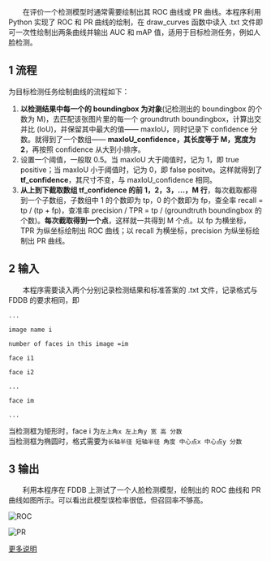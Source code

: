 ﻿&emsp;&emsp;在评价一个检测模型时通常需要绘制出其 ROC 曲线或 PR 曲线。本程序利用 Python 实现了 ROC 和 PR 曲线的绘制，在 draw_curves 函数中读入 .txt 文件即可一次性绘制出两条曲线并输出 AUC 和 mAP 值，适用于目标检测任务，例如人脸检测。

## 1 流程

为目标检测任务绘制曲线的流程如下：
1. **以检测结果中每一个的 boundingbox 为对象**(记检测出的 boundingbox 的个数为 M)，去匹配该张图片里的每一个 groundtruth boundingbox，计算出交并比 (IoU)，并保留其中最大的值—— maxIoU，同时记录下 confidence 分数。就得到了一个数组—— **maxIoU_confidence，其长度等于 M，宽度为 2**，再按照 confidence 从大到小排序。
2. 设置一个阈值，一般取 0.5。当 maxIoU 大于阈值时，记为 1，即 true positive；当 maxIoU 小于阈值时，记为 0，即 false positve。这样就得到了 **tf_confidence**，其尺寸不变，与 maxIoU_confidence 相同。
3. **从上到下截取数组 tf_confidence 的前 1，2，3，…，M 行**，每次截取都得到一个子数组，子数组中 1 的个数即为 tp，0 的个数即为 fp，查全率 recall = tp / (tp + fp)，查准率 precision / TPR = tp / (groundtruth boundingbox 的个数)。**每次截取得到一个点**，这样就一共得到 M 个点。以 fp 为横坐标，TPR 为纵坐标绘制出 ROC 曲线；以 recall 为横坐标，precision 为纵坐标绘制出 PR 曲线。

## 2 输入

&emsp;&emsp;本程序需要读入两个分别记录检测结果和标准答案的 .txt 文件，记录格式与 FDDB 的要求相同，即

`... `

`image name i `

`number of faces in this image =im `

`face i1 `

`face i2 `

`... `

`face im `

`... `

当检测框为矩形时，face i 为`左上角x 左上角y 宽 高 分数`  
当检测框为椭圆时，格式需要为`长轴半径 短轴半径 角度 中心点x 中心点y 分数`

## 3 输出

&emsp;&emsp;利用本程序在 FDDB 上测试了一个人脸检测模型，绘制出的 ROC 曲线和 PR 曲线如图所示。可以看出此模型误检率很低，但召回率不够高。

![ROC](https://raw.githubusercontent.com/Xingyb14/My_image_hosting_site/master/mtcnn_roc.png)

![PR](https://raw.githubusercontent.com/Xingyb14/My_image_hosting_site/master/mtcnn_pr.png)

[更多说明](https://blog.csdn.net/Xingyb14/article/details/81434087)
